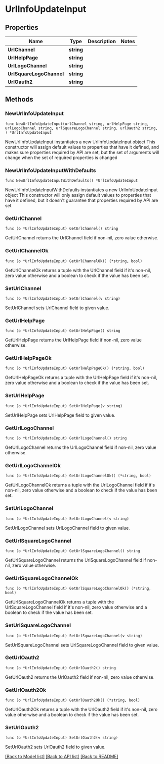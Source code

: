 # UrlInfoUpdateInput

## Properties

Name | Type | Description | Notes
------------ | ------------- | ------------- | -------------
**UrlChannel** | **string** |  | 
**UrlHelpPage** | **string** |  | 
**UrlLogoChannel** | **string** |  | 
**UrlSquareLogoChannel** | **string** |  | 
**UrlOauth2** | **string** |  | 

## Methods

### NewUrlInfoUpdateInput

`func NewUrlInfoUpdateInput(urlChannel string, urlHelpPage string, urlLogoChannel string, urlSquareLogoChannel string, urlOauth2 string, ) *UrlInfoUpdateInput`

NewUrlInfoUpdateInput instantiates a new UrlInfoUpdateInput object
This constructor will assign default values to properties that have it defined,
and makes sure properties required by API are set, but the set of arguments
will change when the set of required properties is changed

### NewUrlInfoUpdateInputWithDefaults

`func NewUrlInfoUpdateInputWithDefaults() *UrlInfoUpdateInput`

NewUrlInfoUpdateInputWithDefaults instantiates a new UrlInfoUpdateInput object
This constructor will only assign default values to properties that have it defined,
but it doesn't guarantee that properties required by API are set

### GetUrlChannel

`func (o *UrlInfoUpdateInput) GetUrlChannel() string`

GetUrlChannel returns the UrlChannel field if non-nil, zero value otherwise.

### GetUrlChannelOk

`func (o *UrlInfoUpdateInput) GetUrlChannelOk() (*string, bool)`

GetUrlChannelOk returns a tuple with the UrlChannel field if it's non-nil, zero value otherwise
and a boolean to check if the value has been set.

### SetUrlChannel

`func (o *UrlInfoUpdateInput) SetUrlChannel(v string)`

SetUrlChannel sets UrlChannel field to given value.


### GetUrlHelpPage

`func (o *UrlInfoUpdateInput) GetUrlHelpPage() string`

GetUrlHelpPage returns the UrlHelpPage field if non-nil, zero value otherwise.

### GetUrlHelpPageOk

`func (o *UrlInfoUpdateInput) GetUrlHelpPageOk() (*string, bool)`

GetUrlHelpPageOk returns a tuple with the UrlHelpPage field if it's non-nil, zero value otherwise
and a boolean to check if the value has been set.

### SetUrlHelpPage

`func (o *UrlInfoUpdateInput) SetUrlHelpPage(v string)`

SetUrlHelpPage sets UrlHelpPage field to given value.


### GetUrlLogoChannel

`func (o *UrlInfoUpdateInput) GetUrlLogoChannel() string`

GetUrlLogoChannel returns the UrlLogoChannel field if non-nil, zero value otherwise.

### GetUrlLogoChannelOk

`func (o *UrlInfoUpdateInput) GetUrlLogoChannelOk() (*string, bool)`

GetUrlLogoChannelOk returns a tuple with the UrlLogoChannel field if it's non-nil, zero value otherwise
and a boolean to check if the value has been set.

### SetUrlLogoChannel

`func (o *UrlInfoUpdateInput) SetUrlLogoChannel(v string)`

SetUrlLogoChannel sets UrlLogoChannel field to given value.


### GetUrlSquareLogoChannel

`func (o *UrlInfoUpdateInput) GetUrlSquareLogoChannel() string`

GetUrlSquareLogoChannel returns the UrlSquareLogoChannel field if non-nil, zero value otherwise.

### GetUrlSquareLogoChannelOk

`func (o *UrlInfoUpdateInput) GetUrlSquareLogoChannelOk() (*string, bool)`

GetUrlSquareLogoChannelOk returns a tuple with the UrlSquareLogoChannel field if it's non-nil, zero value otherwise
and a boolean to check if the value has been set.

### SetUrlSquareLogoChannel

`func (o *UrlInfoUpdateInput) SetUrlSquareLogoChannel(v string)`

SetUrlSquareLogoChannel sets UrlSquareLogoChannel field to given value.


### GetUrlOauth2

`func (o *UrlInfoUpdateInput) GetUrlOauth2() string`

GetUrlOauth2 returns the UrlOauth2 field if non-nil, zero value otherwise.

### GetUrlOauth2Ok

`func (o *UrlInfoUpdateInput) GetUrlOauth2Ok() (*string, bool)`

GetUrlOauth2Ok returns a tuple with the UrlOauth2 field if it's non-nil, zero value otherwise
and a boolean to check if the value has been set.

### SetUrlOauth2

`func (o *UrlInfoUpdateInput) SetUrlOauth2(v string)`

SetUrlOauth2 sets UrlOauth2 field to given value.



[[Back to Model list]](../README.md#documentation-for-models) [[Back to API list]](../README.md#documentation-for-api-endpoints) [[Back to README]](../README.md)


